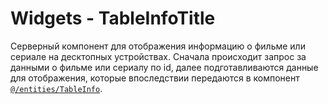 # Widgets - TableInfoTitle

Серверный компонент для отображения информацию о фильме или сериале на десктопных устройствах. Сначала происходит запрос за данными о фильме или сериалу по id, далее подготавливаются данные для отображения, которые впоследствии передаются в компонент [`@/entities/TableInfo`](/src/entities/TableInfo).